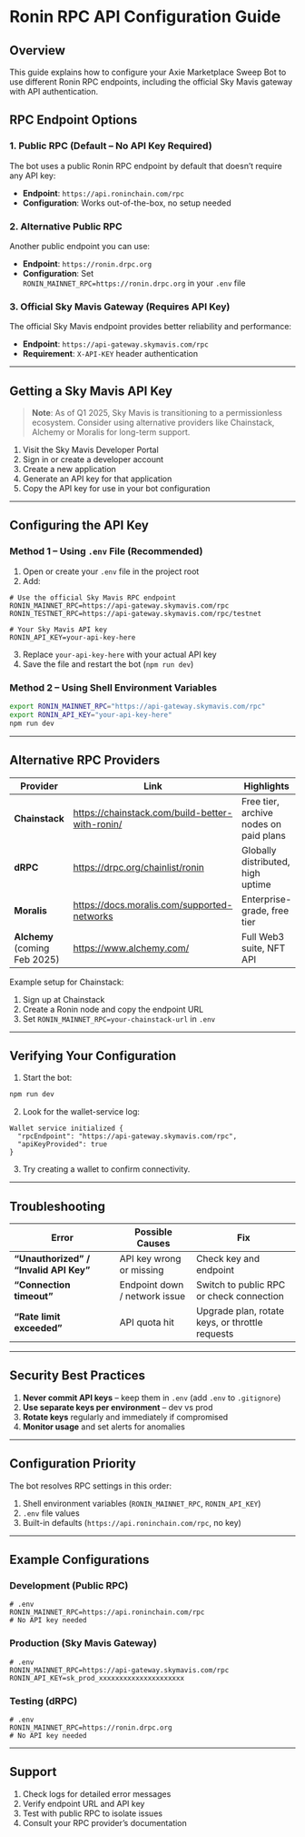 # Ronin RPC API Configuration Guide

## Overview
This guide explains how to configure your Axie Marketplace Sweep Bot to use different Ronin RPC endpoints, including the official Sky Mavis gateway with API authentication.

## RPC Endpoint Options

### 1. Public RPC (Default – No API Key Required)
The bot uses a public Ronin RPC endpoint by default that doesn’t require any API key:

* **Endpoint**: `https://api.roninchain.com/rpc`
* **Configuration**: Works out-of-the-box, no setup needed  

### 2. Alternative Public RPC
Another public endpoint you can use:

* **Endpoint**: `https://ronin.drpc.org`
* **Configuration**: Set  
  `RONIN_MAINNET_RPC=https://ronin.drpc.org` in your `.env` file

### 3. Official Sky Mavis Gateway (Requires API Key)
The official Sky Mavis endpoint provides better reliability and performance:

* **Endpoint**: `https://api-gateway.skymavis.com/rpc`
* **Requirement**: `X-API-KEY` header authentication

---

## Getting a Sky Mavis API Key
> **Note**: As of Q1 2025, Sky Mavis is transitioning to a permissionless ecosystem. Consider using alternative providers like Chainstack, Alchemy or Moralis for long-term support.

1. Visit the Sky Mavis Developer Portal  
2. Sign in or create a developer account  
3. Create a new application  
4. Generate an API key for that application  
5. Copy the API key for use in your bot configuration  

---

## Configuring the API Key

### Method 1 – Using `.env` File (Recommended)
1. Open or create your `.env` file in the project root  
2. Add:

```
# Use the official Sky Mavis RPC endpoint
RONIN_MAINNET_RPC=https://api-gateway.skymavis.com/rpc
RONIN_TESTNET_RPC=https://api-gateway.skymavis.com/rpc/testnet

# Your Sky Mavis API key
RONIN_API_KEY=your-api-key-here
```

3. Replace `your-api-key-here` with your actual API key  
4. Save the file and restart the bot (`npm run dev`)  

### Method 2 – Using Shell Environment Variables

```bash
export RONIN_MAINNET_RPC="https://api-gateway.skymavis.com/rpc"
export RONIN_API_KEY="your-api-key-here"
npm run dev
```

---

## Alternative RPC Providers

| Provider | Link | Highlights |
|----------|------|------------|
| **Chainstack** | https://chainstack.com/build-better-with-ronin/ | Free tier, archive nodes on paid plans |
| **dRPC** | https://drpc.org/chainlist/ronin | Globally distributed, high uptime |
| **Moralis** | https://docs.moralis.com/supported-networks | Enterprise-grade, free tier |
| **Alchemy** (coming Feb 2025) | https://www.alchemy.com/ | Full Web3 suite, NFT API |

Example setup for Chainstack:

1. Sign up at Chainstack  
2. Create a Ronin node and copy the endpoint URL  
3. Set `RONIN_MAINNET_RPC=your-chainstack-url` in `.env`

---

## Verifying Your Configuration

1. Start the bot:

```bash
npm run dev
```

2. Look for the wallet-service log:

```
Wallet service initialized {
  "rpcEndpoint": "https://api-gateway.skymavis.com/rpc",
  "apiKeyProvided": true
}
```

3. Try creating a wallet to confirm connectivity.

---

## Troubleshooting

| Error | Possible Causes | Fix |
|-------|-----------------|-----|
| **“Unauthorized” / “Invalid API Key”** | API key wrong or missing | Check key and endpoint |
| **“Connection timeout”** | Endpoint down / network issue | Switch to public RPC or check connection |
| **“Rate limit exceeded”** | API quota hit | Upgrade plan, rotate keys, or throttle requests |

---

## Security Best Practices
1. **Never commit API keys** – keep them in `.env` (add `.env` to `.gitignore`)  
2. **Use separate keys per environment** – dev vs prod  
3. **Rotate keys** regularly and immediately if compromised  
4. **Monitor usage** and set alerts for anomalies  

---

## Configuration Priority
The bot resolves RPC settings in this order:
1. Shell environment variables (`RONIN_MAINNET_RPC`, `RONIN_API_KEY`)  
2. `.env` file values  
3. Built-in defaults (`https://api.roninchain.com/rpc`, no key)  

---

## Example Configurations

### Development (Public RPC)

```env
# .env
RONIN_MAINNET_RPC=https://api.roninchain.com/rpc
# No API key needed
```

### Production (Sky Mavis Gateway)

```env
# .env
RONIN_MAINNET_RPC=https://api-gateway.skymavis.com/rpc
RONIN_API_KEY=sk_prod_xxxxxxxxxxxxxxxxxxxxx
```

### Testing (dRPC)

```env
# .env
RONIN_MAINNET_RPC=https://ronin.drpc.org
# No API key needed
```

---

## Support
1. Check logs for detailed error messages  
2. Verify endpoint URL and API key  
3. Test with public RPC to isolate issues  
4. Consult your RPC provider’s documentation  
